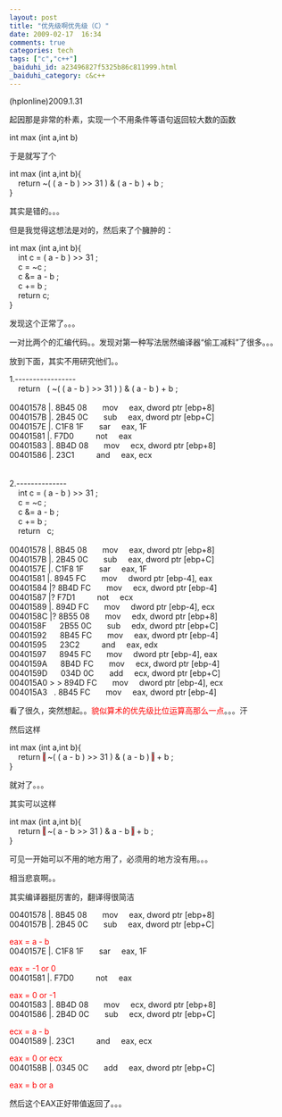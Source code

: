 ```yaml
---
layout: post
title: "优先级啊优先级（C）"
date: 2009-02-17  16:34
comments: true
categories: tech
tags: ["c","c++"]
_baiduhi_id: a23496827f5325b86c811999.html
_baiduhi_category: c&c++
---
```


<p>(hplonline)2009.1.31</p>
<p>起因那是非常的朴素，实现一个不用条件等语句返回较大数的函数</p>
<p>int max (int a,int b)</p>
<p> </p>
<p>于是就写了个</p>
<p>int max (int a,int b){<br/>
     return ~( ( a - b ) &gt;&gt; 31 ) &amp; ( a - b ) + b ;<br/>
}</p>
<p> </p>
<p>其实是错的。。。</p>
<p>但是我觉得这想法是对的，然后来了个臃肿的：</p>
<p> </p>
<p>int max (int a,int b){<br/>
     int c = ( a - b ) &gt;&gt; 31 ;<br/>
     c = ~c ;<br/>
     c &amp;= a - b ;<br/>
     c += b ; <br/>
     return c;<br/>
}</p>
<p> </p>
<p>发现这个正常了。。。</p>
<p> </p>
<p>一对比两个的汇编代码。。发现对第一种写法居然编译器“偷工减料”了很多。。。</p>
<p>放到下面，其实不用研究他们。。</p>
<p>1.-----------------<br/>
     return    ( ~( ( a - b ) &gt;&gt; 31 ) ) &amp; ( a - b ) + b ;<br/><br/>
00401578  |.  8B45 08        mov      eax, dword ptr [ebp+8]<br/>
0040157B  |.  2B45 0C        sub      eax, dword ptr [ebp+C]<br/>
0040157E  |.  C1F8 1F        sar      eax, 1F<br/>
00401581  |.  F7D0           not      eax<br/>
00401583  |.  8B4D 08        mov      ecx, dword ptr [ebp+8]<br/>
00401586  |.  23C1           and      eax, ecx<br/><br/><br/>
2.--------------<br/>
     int c = ( a - b ) &gt;&gt; 31 ;<br/>
     c = ~c ;<br/>
     c &amp;= a - b ;<br/>
     c += b ; <br/>
     return    c;<br/><br/>
00401578  |.  8B45 08        mov      eax, dword ptr [ebp+8]<br/>
0040157B  |.  2B45 0C        sub      eax, dword ptr [ebp+C]<br/>
0040157E  |.  C1F8 1F        sar      eax, 1F<br/>
00401581  |.  8945 FC        mov      dword ptr [ebp-4], eax<br/>
00401584  |?  8B4D FC        mov      ecx, dword ptr [ebp-4]<br/>
00401587  |?  F7D1           not      ecx<br/>
00401589  |.  894D FC        mov      dword ptr [ebp-4], ecx<br/>
0040158C  |?  8B55 08        mov      edx, dword ptr [ebp+8]<br/>
0040158F       2B55 0C        sub      edx, dword ptr [ebp+C]<br/>
00401592       8B45 FC        mov      eax, dword ptr [ebp-4]<br/>
00401595       23C2           and      eax, edx<br/>
00401597       8945 FC        mov      dword ptr [ebp-4], eax<br/>
0040159A       8B4D FC        mov      ecx, dword ptr [ebp-4]<br/>
0040159D       034D 0C        add      ecx, dword ptr [ebp+C]<br/>
004015A0 &gt; &gt;  894D FC        mov      dword ptr [ebp-4], ecx<br/>
004015A3    .  8B45 FC        mov      eax, dword ptr [ebp-4]</p>
<p> </p>
<p>看了很久，突然想起。。<font color="#ff0000">貌似算术的优先级比位运算高那么一点</font>。。。汗</p>
<p> </p>
<p>然后这样</p>
<p> </p>
<p>int max (int a,int b){<br/>
     return <span style="color: rgb(255, 0, 0);"><span style="background-color: rgb(136, 136, 136);">(</span> </span> ~( ( a - b ) &gt;&gt; 31 ) &amp; ( a - b ) <span style="color: rgb(255, 0, 0);"><span style="background-color: rgb(136, 136, 136);">)</span> </span> + b ;<br/>
}</p>
<p> </p>
<p>就对了。。。</p>
<p> </p>
<p>其实可以这样</p>
<p> </p>
<p>int max (int a,int b){<br/>
     return <span style="background-color: rgb(136, 136, 136); color: rgb(255, 0, 0);">(</span> ~( a - b &gt;&gt; 31 ) &amp; a - b <span style="background-color: rgb(136, 136, 136); color: rgb(255, 0, 0);">)</span> + b ;<br/>
}</p>
<p> </p>
<p>可见一开始可以不用的地方用了，必须用的地方没有用。。。</p>
<p> </p>
<p>相当悲哀啊。。</p>
<p> </p>
<p>其实编译器挺厉害的，翻译得很简洁</p>
<p> </p>
<p> </p>
<p>00401578  |.  8B45 08        mov      eax, dword ptr [ebp+8]<br/>
0040157B  |.  2B45 0C        sub      eax, dword ptr [ebp+C]</p>
<p><span style="color: rgb(255, 0, 0);">eax = a - b</span> <br/>
0040157E  |.  C1F8 1F        sar      eax, 1F</p>
<p><span style="color: rgb(255, 0, 0);">eax = -1 or 0</span> <br/>
00401581  |.  F7D0           not      eax</p>
<p><span style="color: rgb(255, 0, 0);">eax = 0 or -1</span> <br/>
00401583  |.  8B4D 08        mov      ecx, dword ptr [ebp+8]<br/>
00401586  |.  2B4D 0C        sub      ecx, dword ptr [ebp+C]</p>
<p><span style="color: rgb(255, 0, 0);">ecx = a - b</span> <br/>
00401589  |.  23C1           and      eax, ecx</p>
<p><span style="color: rgb(255, 0, 0);">eax = 0 or ecx</span> <br/>
0040158B  |.  0345 0C        add      eax, dword ptr [ebp+C]</p>
<p><span style="color: rgb(255, 0, 0);">eax = b or a</span></p>
<p> </p>
<p>然后这个EAX正好带值返回了。。。</p>
